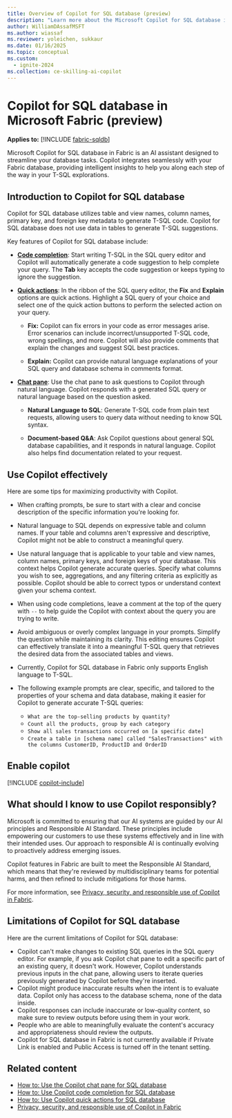 ```yaml
---
title: Overview of Copilot for SQL database (preview)
description: "Learn more about the Microsoft Copilot for SQL database in Fabric, an AI assistant designed to streamline your database tasks."
author: WilliamDAssafMSFT
ms.author: wiassaf
ms.reviewer: yoleichen, sukkaur
ms.date: 01/16/2025
ms.topic: conceptual
ms.custom:
  - ignite-2024
ms.collection: ce-skilling-ai-copilot
---
```

# Copilot for SQL database in Microsoft Fabric (preview)

**Applies to:** [!INCLUDE [fabric-sqldb](../includes/applies-to-version/fabric-sqldb.md)]

Microsoft Copilot for SQL database in Fabric is an AI assistant designed to streamline your database tasks. Copilot integrates seamlessly with your Fabric database, providing intelligent insights to help you along each step of the way in your T-SQL explorations.

## Introduction to Copilot for SQL database

Copilot for SQL database utilizes table and view names, column names, primary key, and foreign key metadata to generate T-SQL code. Copilot for SQL database does not use data in tables to generate T-SQL suggestions.

Key features of Copilot for SQL database include:  

- [**Code completion**](copilot-code-completion.md): Start writing T-SQL in the SQL query editor and Copilot will automatically generate a code suggestion to help complete your query. The **Tab** key accepts the code suggestion or keeps typing to ignore the suggestion. 

- **[Quick actions](copilot-quick-actions.md)**: In the ribbon of the SQL query editor, the **Fix** and **Explain** options are quick actions. Highlight a SQL query of your choice and select one of the quick action buttons to perform the selected action on your query.

  - **Fix:** Copilot can fix errors in your code as error messages arise. Error scenarios can include incorrect/unsupported T-SQL code, wrong spellings, and more. Copilot will also provide comments that explain the changes and suggest SQL best practices.
  
  - **Explain:** Copilot can provide natural language explanations of your SQL query and database schema in comments format.
  
- **[Chat pane](copilot-chat-pane.md)**: Use the chat pane to ask questions to Copilot through natural language. Copilot responds with a generated SQL query or natural language based on the question asked.

  - **Natural Language to SQL**: Generate T-SQL code from plain text requests, allowing users to query data without needing to know SQL syntax. 
    
  - **Document-based Q&A**: Ask Copilot questions about general SQL database capabilities, and it responds in natural language. Copilot also helps find documentation related to your request.

## Use Copilot effectively

Here are some tips for maximizing productivity with Copilot.

- When crafting prompts, be sure to start with a clear and concise description of the specific information you're looking for.
- Natural language to SQL depends on expressive table and column names. If your table and columns aren't expressive and descriptive, Copilot might not be able to construct a meaningful query.
- Use natural language that is applicable to your table and view names, column names, primary keys, and foreign keys of your database. This context helps Copilot generate accurate queries. Specify what columns you wish to see, aggregations, and any filtering criteria as explicitly as possible. Copilot should be able to correct typos or understand context given your schema context.

- When using code completions, leave a comment at the top of the query with `--` to help guide the Copilot with context about the query you are trying to write.
- Avoid ambiguous or overly complex language in your prompts. Simplify the question while maintaining its clarity. This editing ensures Copilot can effectively translate it into a meaningful T-SQL query that retrieves the desired data from the associated tables and views.
- Currently, Copilot for SQL database in Fabric only supports English language to T-SQL.
- The following example prompts are clear, specific, and tailored to the properties of your schema and data database, making it easier for Copilot to generate accurate T-SQL queries:
  - `What are the top-selling products by quantity?`
  - `Count all the products, group by each category`
  - `Show all sales transactions occurred on [a specific date]`
  - `Create a table in [schema name] called "SalesTransactions" with the columns CustomerID, ProductID and OrderID`

## Enable copilot

[!INCLUDE [copilot-include](../../includes/copilot-include.md)]

## What should I know to use Copilot responsibly?

Microsoft is committed to ensuring that our AI systems are guided by our AI principles and Responsible AI Standard. These principles include empowering our customers to use these systems effectively and in line with their intended uses. Our approach to responsible AI is continually evolving to proactively address emerging issues.

Copilot features in Fabric are built to meet the Responsible AI Standard, which means that they're reviewed by multidisciplinary teams for potential harms, and then refined to include mitigations for those harms.

For more information, see [Privacy, security, and responsible use of Copilot in Fabric](../../fundamentals/copilot-privacy-security.md).

## Limitations of Copilot for SQL database

Here are the current limitations of Copilot for SQL database:

- Copilot can't make changes to existing SQL queries in the SQL query editor. For example, if you ask Copilot chat pane to edit a specific part of an existing query, it doesn't work. However, Copilot understands previous inputs in the chat pane, allowing users to iterate queries previously generated by Copilot before they're inserted.
- Copilot might produce inaccurate results when the intent is to evaluate data. Copilot only has access to the database schema, none of the data inside.
- Copilot responses can include inaccurate or low-quality content, so make sure to review outputs before using them in your work.
- People who are able to meaningfully evaluate the content's accuracy and appropriateness should review the outputs.
- Copilot for SQL database in Fabric is not currently available if Private Link is enabled and Public Access is turned off in the tenant setting.

## Related content

- [How to: Use the Copilot chat pane for SQL database](copilot-chat-pane.md)
- [How to: Use Copilot code completion for SQL database](copilot-code-completion.md)
- [How to: Use Copilot quick actions for SQL database](copilot-quick-actions.md)
- [Privacy, security, and responsible use of Copilot in Fabric](../../fundamentals/copilot-privacy-security.md)
